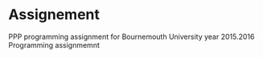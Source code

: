 # Assignement
PPP programming assignment for Bournemouth University year 2015.2016 
Programming assignmemnt
